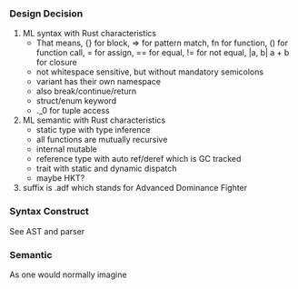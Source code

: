 ### Design Decision

1. ML syntax with Rust characteristics
   - That means, {} for block, => for pattern match, fn for function, () for function call, = for assign, == for equal, != for not equal, |a, b| a + b for closure
   - not whitespace sensitive, but without mandatory semicolons
   - variant has their own namespace
   - also break/continue/return
   - struct/enum keyword
   - .\_0 for tuple access
2. ML semantic with Rust characteristics
   - static type with type inference
   - all functions are mutually recursive
   - internal mutable
   - reference type with auto ref/deref which is GC tracked
   - trait with static and dynamic dispatch
   - maybe HKT?
3. suffix is .adf which stands for Advanced Dominance Fighter

### Syntax Construct

See AST and parser

### Semantic

As one would normally imagine
